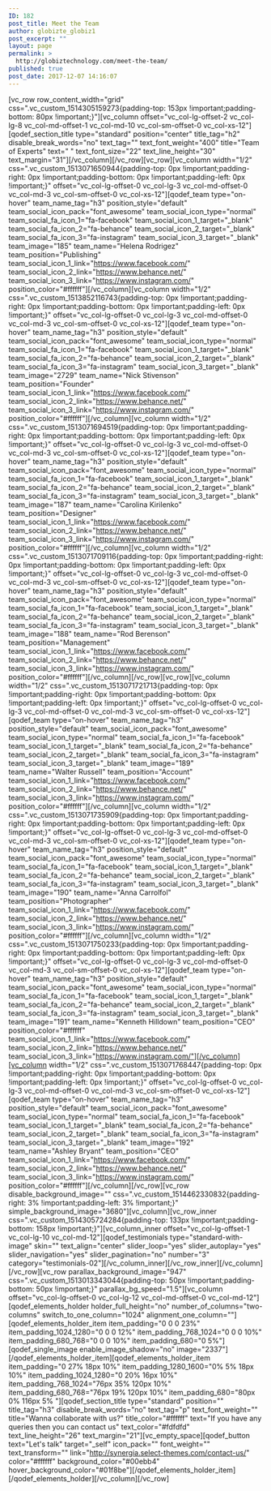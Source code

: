 ```yaml
---
ID: 182
post_title: Meet the Team
author: globizte_globiz1
post_excerpt: ""
layout: page
permalink: >
  http://globiztechnology.com/meet-the-team/
published: true
post_date: 2017-12-07 14:16:07
---
```

[vc_row row_content_width="grid" css=".vc_custom_1514305159273{padding-top: 153px !important;padding-bottom: 80px !important;}"][vc_column offset="vc_col-lg-offset-2 vc_col-lg-8 vc_col-md-offset-1 vc_col-md-10 vc_col-sm-offset-0 vc_col-xs-12"][qodef_section_title type="standard" position="center" title_tag="h2" disable_break_words="no" text_tag="" text_font_weight="400" title="Team of Experts" text="
" text_font_size="22" text_line_height="30" text_margin="31"][/vc_column][/vc_row][vc_row][vc_column width="1/2" css=".vc_custom_1513071650944{padding-top: 0px !important;padding-right: 0px !important;padding-bottom: 0px !important;padding-left: 0px !important;}" offset="vc_col-lg-offset-0 vc_col-lg-3 vc_col-md-offset-0 vc_col-md-3 vc_col-sm-offset-0 vc_col-xs-12"][qodef_team type="on-hover" team_name_tag="h3" position_style="default" team_social_icon_pack="font_awesome" team_social_icon_type="normal" team_social_fa_icon_1="fa-facebook" team_social_icon_1_target="_blank" team_social_fa_icon_2="fa-behance" team_social_icon_2_target="_blank" team_social_fa_icon_3="fa-instagram" team_social_icon_3_target="_blank" team_image="185" team_name="Helena Rodrigez" team_position="Publishing" team_social_icon_1_link="https://www.facebook.com/" team_social_icon_2_link="https://www.behance.net/" team_social_icon_3_link="https://www.instagram.com/" position_color="#ffffff"][/vc_column][vc_column width="1/2" css=".vc_custom_1513852116743{padding-top: 0px !important;padding-right: 0px !important;padding-bottom: 0px !important;padding-left: 0px !important;}" offset="vc_col-lg-offset-0 vc_col-lg-3 vc_col-md-offset-0 vc_col-md-3 vc_col-sm-offset-0 vc_col-xs-12"][qodef_team type="on-hover" team_name_tag="h3" position_style="default" team_social_icon_pack="font_awesome" team_social_icon_type="normal" team_social_fa_icon_1="fa-facebook" team_social_icon_1_target="_blank" team_social_fa_icon_2="fa-behance" team_social_icon_2_target="_blank" team_social_fa_icon_3="fa-instagram" team_social_icon_3_target="_blank" team_image="2729" team_name="Nick Stivenson" team_position="Founder" team_social_icon_1_link="https://www.facebook.com/" team_social_icon_2_link="https://www.behance.net/" team_social_icon_3_link="https://www.instagram.com/" position_color="#ffffff"][/vc_column][vc_column width="1/2" css=".vc_custom_1513071694519{padding-top: 0px !important;padding-right: 0px !important;padding-bottom: 0px !important;padding-left: 0px !important;}" offset="vc_col-lg-offset-0 vc_col-lg-3 vc_col-md-offset-0 vc_col-md-3 vc_col-sm-offset-0 vc_col-xs-12"][qodef_team type="on-hover" team_name_tag="h3" position_style="default" team_social_icon_pack="font_awesome" team_social_icon_type="normal" team_social_fa_icon_1="fa-facebook" team_social_icon_1_target="_blank" team_social_fa_icon_2="fa-behance" team_social_icon_2_target="_blank" team_social_fa_icon_3="fa-instagram" team_social_icon_3_target="_blank" team_image="187" team_name="Carolina Kirilenko" team_position="Designer" team_social_icon_1_link="https://www.facebook.com/" team_social_icon_2_link="https://www.behance.net/" team_social_icon_3_link="https://www.instagram.com/" position_color="#ffffff"][/vc_column][vc_column width="1/2" css=".vc_custom_1513071709116{padding-top: 0px !important;padding-right: 0px !important;padding-bottom: 0px !important;padding-left: 0px !important;}" offset="vc_col-lg-offset-0 vc_col-lg-3 vc_col-md-offset-0 vc_col-md-3 vc_col-sm-offset-0 vc_col-xs-12"][qodef_team type="on-hover" team_name_tag="h3" position_style="default" team_social_icon_pack="font_awesome" team_social_icon_type="normal" team_social_fa_icon_1="fa-facebook" team_social_icon_1_target="_blank" team_social_fa_icon_2="fa-behance" team_social_icon_2_target="_blank" team_social_fa_icon_3="fa-instagram" team_social_icon_3_target="_blank" team_image="188" team_name="Rod Berenson" team_position="Management" team_social_icon_1_link="https://www.facebook.com/" team_social_icon_2_link="https://www.behance.net/" team_social_icon_3_link="https://www.instagram.com/" position_color="#ffffff"][/vc_column][/vc_row][vc_row][vc_column width="1/2" css=".vc_custom_1513071721713{padding-top: 0px !important;padding-right: 0px !important;padding-bottom: 0px !important;padding-left: 0px !important;}" offset="vc_col-lg-offset-0 vc_col-lg-3 vc_col-md-offset-0 vc_col-md-3 vc_col-sm-offset-0 vc_col-xs-12"][qodef_team type="on-hover" team_name_tag="h3" position_style="default" team_social_icon_pack="font_awesome" team_social_icon_type="normal" team_social_fa_icon_1="fa-facebook" team_social_icon_1_target="_blank" team_social_fa_icon_2="fa-behance" team_social_icon_2_target="_blank" team_social_fa_icon_3="fa-instagram" team_social_icon_3_target="_blank" team_image="189" team_name="Walter Russell" team_position="Account" team_social_icon_1_link="https://www.facebook.com/" team_social_icon_2_link="https://www.behance.net/" team_social_icon_3_link="https://www.instagram.com/" position_color="#ffffff"][/vc_column][vc_column width="1/2" css=".vc_custom_1513071735909{padding-top: 0px !important;padding-right: 0px !important;padding-bottom: 0px !important;padding-left: 0px !important;}" offset="vc_col-lg-offset-0 vc_col-lg-3 vc_col-md-offset-0 vc_col-md-3 vc_col-sm-offset-0 vc_col-xs-12"][qodef_team type="on-hover" team_name_tag="h3" position_style="default" team_social_icon_pack="font_awesome" team_social_icon_type="normal" team_social_fa_icon_1="fa-facebook" team_social_icon_1_target="_blank" team_social_fa_icon_2="fa-behance" team_social_icon_2_target="_blank" team_social_fa_icon_3="fa-instagram" team_social_icon_3_target="_blank" team_image="190" team_name="Anna Carrolfol" team_position="Photographer" team_social_icon_1_link="https://www.facebook.com/" team_social_icon_2_link="https://www.behance.net/" team_social_icon_3_link="https://www.instagram.com/" position_color="#ffffff"][/vc_column][vc_column width="1/2" css=".vc_custom_1513071750233{padding-top: 0px !important;padding-right: 0px !important;padding-bottom: 0px !important;padding-left: 0px !important;}" offset="vc_col-lg-offset-0 vc_col-lg-3 vc_col-md-offset-0 vc_col-md-3 vc_col-sm-offset-0 vc_col-xs-12"][qodef_team type="on-hover" team_name_tag="h3" position_style="default" team_social_icon_pack="font_awesome" team_social_icon_type="normal" team_social_fa_icon_1="fa-facebook" team_social_icon_1_target="_blank" team_social_fa_icon_2="fa-behance" team_social_icon_2_target="_blank" team_social_fa_icon_3="fa-instagram" team_social_icon_3_target="_blank" team_image="191" team_name="Kenneth Hilldown" team_position="CEO" position_color="#ffffff" team_social_icon_1_link="https://www.facebook.com/" team_social_icon_2_link="https://www.behance.net/" team_social_icon_3_link="https://www.instagram.com/"][/vc_column][vc_column width="1/2" css=".vc_custom_1513071768447{padding-top: 0px !important;padding-right: 0px !important;padding-bottom: 0px !important;padding-left: 0px !important;}" offset="vc_col-lg-offset-0 vc_col-lg-3 vc_col-md-offset-0 vc_col-md-3 vc_col-sm-offset-0 vc_col-xs-12"][qodef_team type="on-hover" team_name_tag="h3" position_style="default" team_social_icon_pack="font_awesome" team_social_icon_type="normal" team_social_fa_icon_1="fa-facebook" team_social_icon_1_target="_blank" team_social_fa_icon_2="fa-behance" team_social_icon_2_target="_blank" team_social_fa_icon_3="fa-instagram" team_social_icon_3_target="_blank" team_image="192" team_name="Ashley Bryant" team_position="CEO" team_social_icon_1_link="https://www.facebook.com/" team_social_icon_2_link="https://www.behance.net/" team_social_icon_3_link="https://www.instagram.com/" position_color="#ffffff"][/vc_column][/vc_row][vc_row disable_background_image="" css=".vc_custom_1514462330832{padding-right: 3% !important;padding-left: 3% !important;}" simple_background_image="3680"][vc_column][vc_row_inner css=".vc_custom_1514305724284{padding-top: 133px !important;padding-bottom: 158px !important;}"][vc_column_inner offset="vc_col-lg-offset-1 vc_col-lg-10 vc_col-md-12"][qodef_testimonials type="standard-with-image" skin="" text_align="center" slider_loop="yes" slider_autoplay="yes" slider_navigation="yes" slider_pagination="no" number="3" category="testimonials-02"][/vc_column_inner][/vc_row_inner][/vc_column][/vc_row][vc_row parallax_background_image="947" css=".vc_custom_1513013343044{padding-top: 50px !important;padding-bottom: 50px !important;}" parallax_bg_speed="1.5"][vc_column offset="vc_col-lg-offset-0 vc_col-lg-12 vc_col-md-offset-0 vc_col-md-12"][qodef_elements_holder holder_full_height="no" number_of_columns="two-columns" switch_to_one_column="1024" alignment_one_column=""][qodef_elements_holder_item item_padding="0 0 0 23%" item_padding_1024_1280="0 0 0 12%" item_padding_768_1024="0 0 0 10%" item_padding_680_768="0 0 0 10%" item_padding_680="0 5%"][qodef_single_image enable_image_shadow="no" image="2337"][/qodef_elements_holder_item][qodef_elements_holder_item item_padding="0 27% 18px 10%" item_padding_1280_1600="0% 5% 18px 10%" item_padding_1024_1280="0 20% 16px 10%" item_padding_768_1024="76px 35% 120px 10%" item_padding_680_768="76px 19% 120px 10%" item_padding_680="80px 0% 116px 5% "][qodef_section_title type="standard" position="" title_tag="h3" disable_break_words="no" text_tag="p" text_font_weight="" title="Wanna collaborate with us?" title_color="#ffffff" text="If you have any queries then you can contact us" text_color="#fdfdfd" text_line_height="26" text_margin="21"][vc_empty_space][qodef_button text="Let's talk" target="_self" icon_pack="" font_weight="" text_transform="" link="http://synergia.select-themes.com/contact-us/" color="#ffffff" background_color="#00ebb4" hover_background_color="#01f8be"][/qodef_elements_holder_item][/qodef_elements_holder][/vc_column][/vc_row]